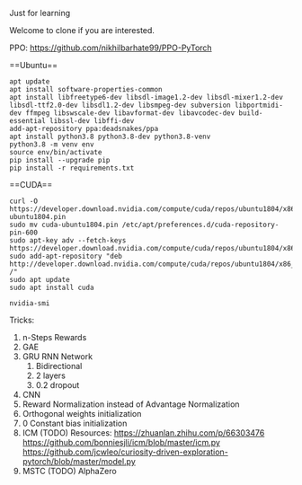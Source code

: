 Just for learning

Welcome to clone if you are interested.


PPO:
https://github.com/nikhilbarhate99/PPO-PyTorch




==Ubuntu==
```
apt update
apt install software-properties-common
apt install libfreetype6-dev libsdl-image1.2-dev libsdl-mixer1.2-dev libsdl-ttf2.0-dev libsdl1.2-dev libsmpeg-dev subversion libportmidi-dev ffmpeg libswscale-dev libavformat-dev libavcodec-dev build-essential libssl-dev libffi-dev
add-apt-repository ppa:deadsnakes/ppa
apt install python3.8 python3.8-dev python3.8-venv
python3.8 -m venv env
source env/bin/activate
pip install --upgrade pip
pip install -r requirements.txt
```

==CUDA==
```
curl -O https://developer.download.nvidia.com/compute/cuda/repos/ubuntu1804/x86_64/cuda-ubuntu1804.pin
sudo mv cuda-ubuntu1804.pin /etc/apt/preferences.d/cuda-repository-pin-600
sudo apt-key adv --fetch-keys https://developer.download.nvidia.com/compute/cuda/repos/ubuntu1804/x86_64/7fa2af80.pub
sudo add-apt-repository "deb http://developer.download.nvidia.com/compute/cuda/repos/ubuntu1804/x86_64/ /"
sudo apt update
sudo apt install cuda
```
```
nvidia-smi
```

Tricks:
1. n-Steps Rewards
2. GAE
3. GRU RNN Network 
   1. Bidirectional
   2. 2 layers
   3. 0.2 dropout
4. CNN
5. Reward Normalization instead of Advantage Normalization
6. Orthogonal weights initialization
7. 0 Constant bias initialization
8. ICM (TODO)
    Resources:
    https://zhuanlan.zhihu.com/p/66303476
    https://github.com/bonniesjli/icm/blob/master/icm.py
    https://github.com/jcwleo/curiosity-driven-exploration-pytorch/blob/master/model.py
9. MSTC (TODO) AlphaZero